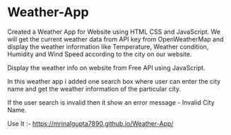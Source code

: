 # Weather-App

Created a Weather App for Website using HTML CSS and JavaScript. We will get the current weather data from API key from OpenWeatherMap and display the weather information like Temperature,  Weather condition, Humidity and Wind Speed according to the city on our website.

Display the weather info on website from Free API using JavaScript.

In this weather app i added one search box where user can enter the city name and get the weather information of the particular city.

If the user search is invalid then it show an error message - Invalid City Name.

Use It :- https://mrinalgupta7890.github.io/Weather-App/

